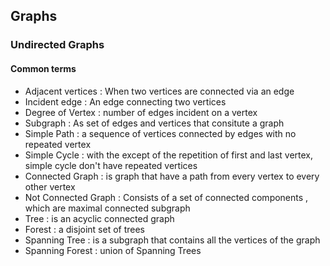 ## Graphs
### Undirected Graphs
#### Common terms
 * Adjacent vertices : When two vertices are connected via an edge   
 * Incident edge : An edge connecting two vertices  
 * Degree of Vertex : number of edges incident on a vertex  
 * Subgraph : As set of edges and vertices that consitute a graph  
 * Simple Path : a sequence of vertices connected by edges with no repeated vertex
 * Simple Cycle : with the except of the repetition of first and last vertex, simple cycle don't
                  have repeated vertices
 * Connected Graph : is graph that have a path from every vertex to every other vertex
 * Not Connected Graph : Consists of a set of connected components , which are maximal connected subgraph
 * Tree : is an acyclic connected graph
 * Forest : a disjoint set of trees
 * Spanning Tree : is a subgraph that contains all the vertices of the graph
 * Spanning Forest : union of Spanning Trees

